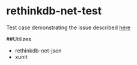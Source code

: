 rethinkdb-net-test
==================

Test case demonstrating the issue described [here](https://github.com/mfenniak/rethinkdb-net/issues/169)


##Utilizes 
* rethinkdb-net-json
* xunit
